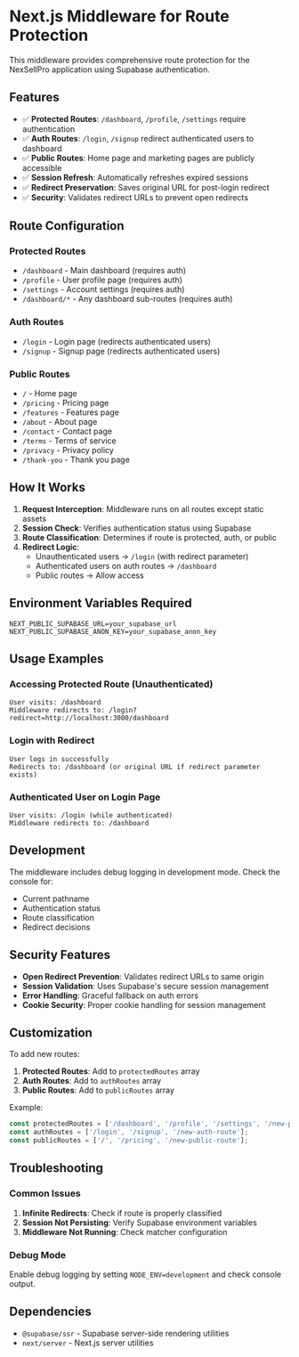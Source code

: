 # Next.js Middleware for Route Protection

This middleware provides comprehensive route protection for the NexSellPro application using Supabase authentication.

## Features

- ✅ **Protected Routes**: `/dashboard`, `/profile`, `/settings` require authentication
- ✅ **Auth Routes**: `/login`, `/signup` redirect authenticated users to dashboard
- ✅ **Public Routes**: Home page and marketing pages are publicly accessible
- ✅ **Session Refresh**: Automatically refreshes expired sessions
- ✅ **Redirect Preservation**: Saves original URL for post-login redirect
- ✅ **Security**: Validates redirect URLs to prevent open redirects

## Route Configuration

### Protected Routes
- `/dashboard` - Main dashboard (requires auth)
- `/profile` - User profile page (requires auth)
- `/settings` - Account settings (requires auth)
- `/dashboard/*` - Any dashboard sub-routes (requires auth)

### Auth Routes
- `/login` - Login page (redirects authenticated users)
- `/signup` - Signup page (redirects authenticated users)

### Public Routes
- `/` - Home page
- `/pricing` - Pricing page
- `/features` - Features page
- `/about` - About page
- `/contact` - Contact page
- `/terms` - Terms of service
- `/privacy` - Privacy policy
- `/thank-you` - Thank you page

## How It Works

1. **Request Interception**: Middleware runs on all routes except static assets
2. **Session Check**: Verifies authentication status using Supabase
3. **Route Classification**: Determines if route is protected, auth, or public
4. **Redirect Logic**: 
   - Unauthenticated users → `/login` (with redirect parameter)
   - Authenticated users on auth routes → `/dashboard`
   - Public routes → Allow access

## Environment Variables Required

```env
NEXT_PUBLIC_SUPABASE_URL=your_supabase_url
NEXT_PUBLIC_SUPABASE_ANON_KEY=your_supabase_anon_key
```

## Usage Examples

### Accessing Protected Route (Unauthenticated)
```
User visits: /dashboard
Middleware redirects to: /login?redirect=http://localhost:3000/dashboard
```

### Login with Redirect
```
User logs in successfully
Redirects to: /dashboard (or original URL if redirect parameter exists)
```

### Authenticated User on Login Page
```
User visits: /login (while authenticated)
Middleware redirects to: /dashboard
```

## Development

The middleware includes debug logging in development mode. Check the console for:
- Current pathname
- Authentication status
- Route classification
- Redirect decisions

## Security Features

- **Open Redirect Prevention**: Validates redirect URLs to same origin
- **Session Validation**: Uses Supabase's secure session management
- **Error Handling**: Graceful fallback on auth errors
- **Cookie Security**: Proper cookie handling for session management

## Customization

To add new routes:

1. **Protected Routes**: Add to `protectedRoutes` array
2. **Auth Routes**: Add to `authRoutes` array  
3. **Public Routes**: Add to `publicRoutes` array

Example:
```typescript
const protectedRoutes = ['/dashboard', '/profile', '/settings', '/new-protected-route'];
const authRoutes = ['/login', '/signup', '/new-auth-route'];
const publicRoutes = ['/', '/pricing', '/new-public-route'];
```

## Troubleshooting

### Common Issues

1. **Infinite Redirects**: Check if route is properly classified
2. **Session Not Persisting**: Verify Supabase environment variables
3. **Middleware Not Running**: Check matcher configuration

### Debug Mode

Enable debug logging by setting `NODE_ENV=development` and check console output.

## Dependencies

- `@supabase/ssr` - Supabase server-side rendering utilities
- `next/server` - Next.js server utilities 